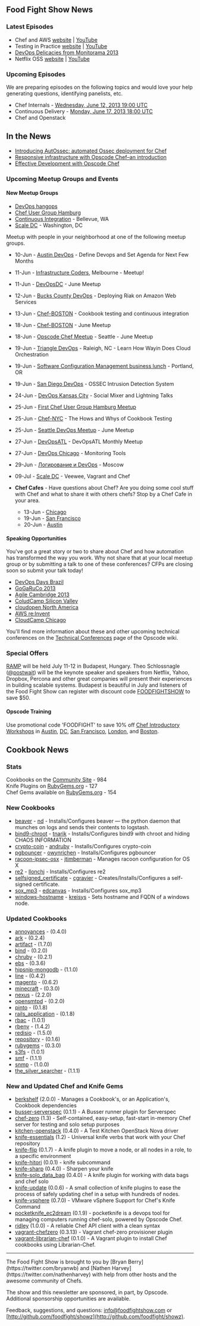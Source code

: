 Food Fight Show News
-------------------

### Latest Episodes
* Chef and AWS [website](http://foodfightshow.org/2013/06/amazon-web-services.html) | [YouTube](http://www.youtube.com/watch?v=b8LXZMjVi1A)
* Testing in Practice [website](http://foodfightshow.org/2013/05/testing-in-practice.html) | [YouTube](http://www.youtube.com/watch?v=DhcXXOIerIc)
* [DevOps Delicacies from Monitorama 2013](http://foodfightshow.org/2013/05/monitorama-2013.html)
* Netflix OSS [website](http://foodfightshow.org/2013/05/netflix-oss.html) | [YouTube](http://www.youtube.com/watch?v=A69uTnfQgB8)

### Upcoming Episodes
We are preparing episodes on the following topics and would love your help generating questions, identifying panelists, etc.

* Chef Internals - [Wednesday, June 12, 2013 19:00 UTC](http://www.timeanddate.com/worldclock/fixedtime.html?msg=Food+Fight+Show+-+Chef+Internals&iso=20130612T15&p1=1928&ah=1)
* Continuous Delivery - [Monday, June 17, 2013 18:00 UTC](http://www.timeanddate.com/worldclock/fixedtime.html?msg=Food+Fight+Show+-+Continuous+Delivery&iso=20130617T14&p1=1928)
* Chef and Openstack

In the News
-----------

* [Introducing AutOssec: automated Ossec deployment for Chef](http://jve.linuxwall.info/blog/index.php?post/2013/06/09/Introducing-AutOssec%3A-automated-Ossec-deployment-for-Chef)
* [Responsive infrastructure with Opscode Chef–an introduction](https://www.bluebox.net/about/blog/2013/06/responsive-infrastructure-with-opscode-chef-an-introduction/)
* [Effective Development with Opscode Chef](http://www.murphybytes.com/2013/06/06/opscode-chef-development/)

### Upcoming Meetup Groups and Events

#### New Meetup Groups
- [DevOps hangops](http://www.meetup.com/DevOps-hangops/)
- [Chef User Group Hamburg](http://www.meetup.com/Chef-User-Group-Hamburg/)
- [Continuous Integration](http://www.meetup.com/Continuous-integration/) - Bellevue, WA
- [Scale DC](http://www.meetup.com/Scale-DC) - Washington, DC

Meetup with people in your neighborhood at one of the following meetup groups.

* 10-Jun - [Austin DevOps](http://www.meetup.com/austin-devops/events/122952872/) - Define Devops and Set Agenda for Next Few Months
* 11-Jun - [Infrastructure Coders](http://www.meetup.com/Infrastructure-Coders/events/117237112/), Melbourne - Meetup!
* 11-Jun - [DevOpsDC](http://www.meetup.com/DevOpsDC/events/112312272/) - June Meetup
* 12-Jun - [Bucks County DevOps](http://www.meetup.com/Bucks-County-DevOps/events/119675632/) - Deploying Riak on Amazon Web Services
* 13-Jun - [Chef-BOSTON](http://www.meetup.com/Chef-BOSTON/events/76429592/) - Cookbook testing and continuous integration
* 18-Jun - [Chef-BOSTON](http://www.meetup.com/Chef-BOSTON/events/114190842/) - June Meetup
* 18-Jun - [Opscode Chef Meetup](http://www.meetup.com/Opscode-Chef-Meetup/events/qbscvdyrjbxb/) - Seattle - June Meetup
* 19-Jun - [Triangle DevOps](http://www.meetup.com/Triangle-DevOps/events/121662952/) - Raleigh, NC - Learn How Wayin Does Cloud Orchestration
* 19-Jun - [Software Configuration Management business lunch](http://calagator.org/events/1250464265) - Portland, OR
* 19-Jun - [San Diego DevOps](http://www.meetup.com/sddevops/events/110022532/) - OSSEC Intrusion Detection System
* 24-Jun - [DevOps Kansas City](http://www.meetup.com/DevOps-Kansas-City/events/121035052/) - Social Mixer and Lightning Talks
* 25-Jun - [First Chef User Group Hamburg Meetup](http://www.meetup.com/Chef-User-Group-Hamburg/events/122050692/)
* 25-Jun - [Chef-NYC](http://www.meetup.com/Chef-NYC/events/122219772/) - The Hows and Whys of Cookbook Testing
* 25-Jun - [Seattle DevOps Meetup](http://www.meetup.com/Seattle-DevOps-Meetup-Group/events/102632382/) - June Meetup
* 27-Jun - [DevOpsATL](http://www.meetup.com/DevOpsATL/events/119242842/) - DevOpsATL Monthly Meetup
* 27-Jun - [DevOps Chicago](http://www.meetup.com/devops/events/119916312/) - Monitoring Tools
* 29-Jun - [Логирование и DevOps](http://www.meetup.com/DevOps-Moscow-in-Russian/events/120833962/) - Moscow
* 09-Jul - [Scale DC](http://www.meetup.com/Scale-DC/events/122924802/) - Veewee, Vagrant and Chef

* **Chef Cafes** - Have questions about Chef? Are you doing some cool stuff with Chef and what to share it with others chefs?  Stop by a Chef Cafe in your area.
  * 13-Jun - [Chicago](http://www.meetup.com/Chicago-Chef-User-Group/events/dkcfndyrjbrb/)
  * 19-Jun - [San Francisco](http://www.meetup.com/The-Bay-Area-Chef-User-Group/events/111551612/)
  * 20-Jun - [Austin](http://austinchefcafe0613-eorg.eventbrite.com/) 


#### Speaking Opportunities

You've got a great story or two to share about Chef and how automation has transformed the way you work.  Why not share that at your local meetup group or by submitting a talk to one of these conferences?  CFPs are closing soon so submit your talk today!

* [DevOps Days Brazil](http://www.devopsdays.org/events/2013-brazil/propose/)
* [GoGaRuCo 2013](http://gogaruco.wufoo.com/forms/gogaruco-2013-call-for-proposals/)
* [Agile Cambridge 2013](http://lanyrd.com/2013/agile-cambridge/calls/qpxh/)
* [ColudCamp Silicon Valley](http://www.cloudcamp.org/siliconvalley/380)
* [cloudopen North America](http://events.linuxfoundation.org/events/cloudopen-north-america/program/cfp)
* [AWS re:Invent](https://reinvent.activeevents.com/portal/cfp/cfpLogin.ww)
* [CloudCamp Chicago](http://www.cloudcamp.org/chicago/378)

You'll find more information about these and other upcoming technical conferences on the [Technical Conferences](http://wiki.opscode.com/display/chef/Technical+Conferences) page of the Opscode wiki.

###  Special Offers

[RAMP](http://rampconf.com/) will be held July 11-12 in Budapest, Hungary.  Theo Schlossnagle ([@postwait](http://twitter.com/postwait)) will be the keynote speaker and speakers from Netflix, Yahoo, Dropbox, Percona and other great companies will present their experiences in building scalable systems.  Budapest is beautiful in July and listeners of the Food Fight Show can register with discount code [FOODFIGHTSHOW](http://rampconf.eventbrite.com/?discount=FOODFIGHTSHOW) to save $50.


#### Opscode Training

Use promotional code 'FOODFIGHT' to save 10% off [Chef Introductory Workshops](http://opscode.eventbrite.com/) in [Austin](http://www.eventbrite.com/event/5854090743/), [DC](http://www.eventbrite.com/event/6652009339/), [San Francisco](http://www.eventbrite.com/event/6651822781/), [London](http://www.eventbrite.com/event/6824445099/eorg), and [Boston](http://www.eventbrite.com/event/6652057483/).


Cookbook News<a name="cookbooks"></a>
-------------
### Stats

Cookbooks on the [Community Site](http://community.opscode.com) - 984  
Knife Plugins on [RubyGems.org](http://rubygems.org) - 127  
Chef Gems available on [RubyGems.org](http://rubygems.org) - 154  

### New Cookbooks

* [beaver](http://community.opscode.com/cookbooks/beaver) - [nd](http://community.opscode.com/users/nd) - Installs/Configures beaver — the python daemon that munches on logs and sends their contents to logstash.
* [bind9-chroot](http://community.opscode.com/cookbooks/bind9-chroot) - [tnarik](http://community.opscode.com/users/tnarik) - Installs/Configures bind9 with chroot and hiding CHAOS INFORMATION
* [crypto-coin](http://community.opscode.com/cookbooks/crypto-coin) - [andruby](http://community.opscode.com/users/andruby) - Installs/Configures crypto-coin
* [pgbouncer](http://community.opscode.com/cookbooks/pgbouncer) - [owynrichen](http://community.opscode.com/users/owynrichen) - Installs/Configures pgbouncer
* [racoon-ipsec-osx](http://community.opscode.com/cookbooks/racoon-ipsec-osx) - [jtimberman](http://community.opscode.com/users/jtimberman) - Manages racoon configuration for OS X
* [re2](http://community.opscode.com/cookbooks/re2) - [llonchj](http://community.opscode.com/users/llonchj) - Installs/Configures re2
* [selfsigned_certificate](http://community.opscode.com/cookbooks/selfsigned_certificate) - [cgravier](http://community.opscode.com/users/cgravier) - Creates/Installs/Configures a self-signed certificate.
* [sox_mp3](http://community.opscode.com/cookbooks/sox_mp3) - [edcanvas](http://community.opscode.com/users/edcanvas) - Installs/Configures sox_mp3
* [windows-hostname](http://community.opscode.com/cookbooks/windows-hostname) - [kreisys](http://community.opscode.com/users/kreisys) - Sets hostname and FQDN of a windows node.


### Updated Cookbooks

* [annoyances](http://community.opscode.com/cookbooks/annoyances) - (0.4.0)
* [ark](http://community.opscode.com/cookbooks/ark) - (0.2.4)
* [artifact](http://community.opscode.com/cookbooks/artifact) - (1.7.0)
* [bind](http://community.opscode.com/cookbooks/bind) - (0.2.0)
* [chruby](http://community.opscode.com/cookbooks/chruby) - (0.2.1)
* [ebs](http://community.opscode.com/cookbooks/ebs) - (0.3.6)
* [hipsnip-mongodb](http://community.opscode.com/cookbooks/hipsnip-mongodb) - (1.1.0)
* [line](http://community.opscode.com/cookbooks/line) - (0.4.2)
* [magento](http://community.opscode.com/cookbooks/magento) - (0.6.2)
* [minecraft](http://community.opscode.com/cookbooks/minecraft) - (0.3.0)
* [nexus](http://community.opscode.com/cookbooks/nexus) - (2.2.0)
* [opensmtpd](http://community.opscode.com/cookbooks/opensmtpd) - (0.2.0)
* [pinto](http://community.opscode.com/cookbooks/pinto) - (0.1.8)
* [rails_application](http://community.opscode.com/cookbooks/rails_application) - (0.1.8)
* [rbac](http://community.opscode.com/cookbooks/rbac) - (1.0.1)
* [rbenv](http://community.opscode.com/cookbooks/rbenv) - (1.4.2)
* [redisio](http://community.opscode.com/cookbooks/redisio) - (1.5.0)
* [repository](http://community.opscode.com/cookbooks/repository) - (0.1.6)
* [rubygems](http://community.opscode.com/cookbooks/rubygems) - (0.3.0)
* [s3fs](http://community.opscode.com/cookbooks/s3fs) - (1.0.1)
* [smf](http://community.opscode.com/cookbooks/smf) - (1.1.1)
* [snmp](http://community.opscode.com/cookbooks/snmp) - (1.0.0)
* [the_silver_searcher](http://community.opscode.com/cookbooks/the_silver_searcher) - (1.1.1)


### New and Updated Chef and Knife Gems

* [berkshelf](http://rubygems.org/gems/berkshelf) (2.0.0) - Manages a Cookbook's, or an Application's, Cookbook dependencies
* [busser-serverspec](http://rubygems.org/gems/busser-serverspec) (0.1.1) - A Busser runner plugin for Serverspec
* [chef-zero](http://rubygems.org/gems/chef-zero) (1.3) - Self-contained, easy-setup, fast-start in-memory Chef server for testing and solo setup purposes
* [kitchen-openstack](http://rubygems.org/gems/kitchen-openstack) (0.4.0) - A Test Kitchen OpenStack Nova driver
* [knife-essentials](http://rubygems.org/gems/knife-essentials) (1.2) - Universal knife verbs that work with your Chef repository
* [knife-flip](http://rubygems.org/gems/knife-flip) (0.1.7) - A knife plugin to move a node, or all nodes in a role, to a specific environment
* [knife-hitori](http://rubygems.org/gems/knife-hitori) (0.0.1) - knife subcommand
* [knife-sharp](http://rubygems.org/gems/knife-sharp) (0.4.0) - Sharpen your knife
* [knife-solo_data_bag](http://rubygems.org/gems/knife-solo_data_bag) (0.4.0) - A knife plugin for working with data bags and chef solo
* [knife-update](http://rubygems.org/gems/knife-update) (0.0.6) - A small collection of knife plugins to ease the process of safely updating chef in a setup with hundreds of nodes.
* [knife-vsphere](http://rubygems.org/gems/knife-vsphere) (0.7.0) - VMware vSphere Support for Chef's Knife Command
* [pocketknife_ec2dream](http://rubygems.org/gems/pocketknife_ec2dream) (0.1.9) - pocketknife is a devops tool for managing computers running chef-solo, powered by Opscode Chef. 
* [ridley](http://rubygems.org/gems/ridley) (1.0.0) - A reliable Chef API client with a clean syntax
* [vagrant-chefzero](http://rubygems.org/gems/vagrant-chefzero) (0.3.13) - Vagrant chef-zero provisioner plugin
* [vagrant-librarian-chef](http://rubygems.org/gems/vagrant-librarian-chef) (0.1.0) - A Vagrant plugin to install Chef cookbooks using Librarian-Chef.


<hr />
The Food Fight Show is brought to you by [Bryan Berry](https://twitter.com/bryanwb) and [Nathen Harvey](https://twitter.com/nathenharvey) with help from other hosts and the awesome community of Chefs.

The show and this newsletter are sponsored, in part, by Opscode.  Additional sponsorship opportunities are available.

Feedback, suggestions, and questions:  [info@foodfightshow.com](mailto:info@foodfightshow.com) or  [http://github.com/foodfight/showz](http://github.com/foodfight/showz).
